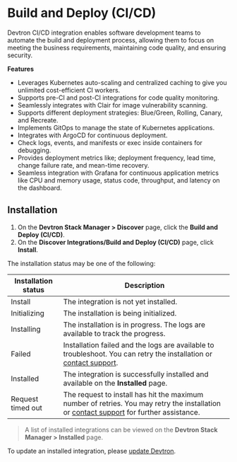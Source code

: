 # Build and Deploy (CI/CD)
 
Devtron CI/CD integration enables software development teams to automate the build and deployment process, allowing them to focus on meeting the business requirements, maintaining code quality, and ensuring security.
 
**Features**
 
* Leverages Kubernetes auto-scaling and centralized caching to give you unlimited cost-efficient CI workers.
* Supports pre-CI and post-CI integrations for code quality monitoring.
* Seamlessly integrates with Clair for image vulnerability scanning.
* Supports different deployment strategies: Blue/Green, Rolling, Canary, and Recreate.
* Implements GitOps to manage the state of Kubernetes applications.
* Integrates with ArgoCD for continuous deployment.
* Check logs, events, and manifests or exec inside containers for debugging.
* Provides deployment metrics like; deployment frequency, lead time, change failure rate, and mean-time recovery.
* Seamless integration with Grafana for continuous application metrics like CPU and memory usage, status code, throughput, and latency on the dashboard.

## Installation

1. On the **Devtron Stack Manager > Discover** page, click the **Build and Deploy (CI/CD)**.
2. On the **Discover Integrations/Build and Deploy (CI/CD)** page, click **Install**.
 
The installation status may be one of the following:
 
| Installation status | Description |
| --- | --- |
| Install | The integration is not yet installed. |
| Initializing | The installation is being initialized. |
| Installing | The installation is in progress. The logs are available to track the progress. |
| Failed | Installation failed and the logs are available to troubleshoot. You can retry the installation or [contact support](https://discord.devtron.ai/). |
| Installed | The integration is successfully installed and available on the **Installed** page. |
| Request timed out | The request to install has hit the maximum number of retries. You may retry the installation or [contact support](https://discord.devtron.ai/) for further assistance. |
 
> A list of installed integrations can be viewed on the **Devtron Stack Manager > Installed** page.
 
To update an installed integration, please [update Devtron](../setup/upgrade/upgrade-devtron-ui.md).